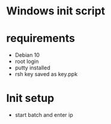 # Windows init script

# requirements
- Debian 10
- root login
- putty installed
- rsh key saved as key.ppk

# Init setup
- start batch and enter ip
